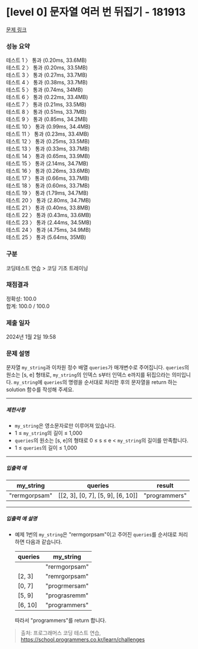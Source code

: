 # [level 0] 문자열 여러 번 뒤집기 - 181913

[문제 링크](https://school.programmers.co.kr/learn/courses/30/lessons/181913)

### 성능 요약
테스트 1 〉	통과 (0.20ms, 33.6MB)<br/>
테스트 2 〉	통과 (0.20ms, 33.5MB)<br/>
테스트 3 〉	통과 (0.27ms, 33.7MB)<br/>
테스트 4 〉	통과 (0.38ms, 33.7MB)<br/>
테스트 5 〉	통과 (0.74ms, 34MB)<br/>
테스트 6 〉	통과 (0.22ms, 33.4MB)<br/>
테스트 7 〉	통과 (0.21ms, 33.5MB)<br/>
테스트 8 〉	통과 (0.51ms, 33.7MB)<br/>
테스트 9 〉	통과 (0.85ms, 34.2MB)<br/>
테스트 10 〉	통과 (0.99ms, 34.4MB)<br/>
테스트 11 〉	통과 (0.23ms, 33.4MB)<br/>
테스트 12 〉	통과 (0.25ms, 33.5MB)<br/>
테스트 13 〉	통과 (0.33ms, 33.7MB)<br/>
테스트 14 〉	통과 (0.65ms, 33.9MB)<br/>
테스트 15 〉	통과 (2.14ms, 34.7MB)<br/>
테스트 16 〉	통과 (0.26ms, 33.6MB)<br/>
테스트 17 〉	통과 (0.66ms, 33.7MB)<br/>
테스트 18 〉	통과 (0.60ms, 33.7MB)<br/>
테스트 19 〉	통과 (1.79ms, 34.7MB)<br/>
테스트 20 〉	통과 (2.80ms, 34.7MB)<br/>
테스트 21 〉	통과 (0.40ms, 33.8MB)<br/>
테스트 22 〉	통과 (0.43ms, 33.6MB)<br/>
테스트 23 〉	통과 (2.44ms, 34.5MB)<br/>
테스트 24 〉	통과 (4.75ms, 34.9MB)<br/>
테스트 25 〉	통과 (5.64ms, 35MB)

### 구분

코딩테스트 연습 > 코딩 기초 트레이닝

### 채점결과

정확성: 100.0<br/>합계: 100.0 / 100.0

### 제출 일자

2024년 1월 2일 19:58

### 문제 설명

<div class="markdown solarized-dark"><p>문자열 <code>my_string</code>과 이차원 정수 배열 <code>queries</code>가 매개변수로 주어집니다. <code>queries</code>의 원소는 [s, e] 형태로, <code>my_string</code>의 인덱스 s부터 인덱스 e까지를 뒤집으라는 의미입니다. <code>my_string</code>에 <code>queries</code>의 명령을 순서대로 처리한 후의 문자열을 return 하는 solution 함수를 작성해 주세요.</p>

<hr>

<h5>제한사항</h5>

<ul>
<li><code>my_string</code>은 영소문자로만 이루어져 있습니다.</li>
<li>1 ≤ <code>my_string</code>의 길이 ≤ 1,000</li>
<li><code>queries</code>의 원소는 [s, e]의 형태로 0 ≤ s ≤ e &lt; <code>my_string</code>의 길이를 만족합니다.</li>
<li>1 ≤ <code>queries</code>의 길이 ≤ 1,000</li>
</ul>

<hr>

<h5>입출력 예</h5>
<table class="table">
        <thead><tr>
<th>my_string</th>
<th>queries</th>
<th>result</th>
</tr>
</thead>
        <tbody><tr>
<td>"rermgorpsam"</td>
<td>[[2, 3], [0, 7], [5, 9], [6, 10]]</td>
<td>"programmers"</td>
</tr>
</tbody>
      </table>
<hr>

<h5>입출력 예 설명</h5>

<ul>
<li><p>예제 1번의 <code>my_string</code>은 "rermgorpsam"이고 주어진 <code>queries</code>를 순서대로 처리하면 다음과 같습니다.</p>
<table class="table">
        <thead><tr>
<th>queries</th>
<th>my_string</th>
</tr>
</thead>
        <tbody><tr>
<td></td>
<td>"rermgorpsam"</td>
</tr>
<tr>
<td>[2, 3]</td>
<td>"remrgorpsam"</td>
</tr>
<tr>
<td>[0, 7]</td>
<td>"progrmersam"</td>
</tr>
<tr>
<td>[5, 9]</td>
<td>"prograsremm"</td>
</tr>
<tr>
<td>[6, 10]</td>
<td>"programmers"</td>
</tr>
</tbody>
      </table>
<p>따라서 "programmers"를 return 합니다.</p></li>
</ul>
</div>

> 출처: 프로그래머스 코딩 테스트 연습, https://school.programmers.co.kr/learn/challenges
